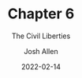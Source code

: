---
author: Josh Allen
date: "2022-02-14"
date_end: "2022-02-16"
draft: false
event: Pols 1101
featured: 
layout: single
links:
- icon: door-open
  icon_pack: fas
  name: Slides html
  url: "slides/Class-06-Civil-Liberties/civ-libs.html"
show_post_time: false
subtitle: The Civil Liberties
title: Chapter 6
---